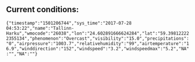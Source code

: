 ## Current conditions: 
 ``` {"timestamp":"1501206744","sys_time":"2017-07-28 04:53:22","name":"Tallinn-Harku","wmocode":"26038","lon":"24.602891666624284","lat":"59.398122222355134","phenomenon":"Overcast","visibility":"15.0","precipitations":"0","airpressure":"1003.7","relativehumidity":"99","airtemperature":"16.9","winddirection":"152","windspeed":"3.2","windspeedmax":"5.2","NA":"","NA":""} ```
